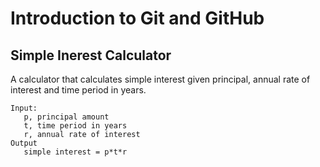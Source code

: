 # Introduction to Git and GitHub

## Simple Inerest Calculator

A calculator that calculates simple interest given principal, annual rate of interest and time period in years.  
  
```
Input:  
   p, principal amount  
   t, time period in years  
   r, annual rate of interest  
Output  
   simple interest = p*t*r  
```
